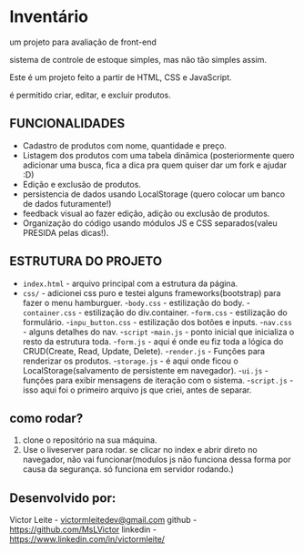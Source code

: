 # Inventário
um projeto para avaliação de front-end

sistema de controle de estoque simples, mas não tão simples assim.

Este é um projeto feito a partir de HTML, CSS e JavaScript.

é permitido criar, editar, e excluir produtos.

## FUNCIONALIDADES
- Cadastro de produtos com nome, quantidade e preço.
- Listagem dos produtos com uma tabela dinâmica (posteriormente quero adicionar uma busca, fica a dica pra quem quiser dar um fork e ajudar :D)
- Edição e exclusão de produtos.
- persistencia de dados usando LocalStorage (quero colocar um banco de dados futuramente!)
- feedback visual ao fazer edição, adição ou exclusão de produtos.
- Organização do código usando módulos JS e CSS separados(valeu PRESIDA pelas dicas!).

## ESTRUTURA DO PROJETO
- `index.html` - arquivo principal com a estrutura da página.
- `css/` - adicionei css puro e testei alguns frameworks(bootstrap) para fazer o menu hamburguer.
    -`body.css` - estilização do body.
    -`container.css` - estilização do div.container.
    -`form.css` - estilização do formulário.
    -`inpu_button.css` - estilização dos botões e inputs.
    -`nav.css` - alguns detalhes do nav.
-`script`
    -`main.js` - ponto inicial que inicializa o resto da estrutura toda.
    -`form.js` - aqui é onde eu fiz toda a lógica do CRUD(Create, Read, Update, Delete).
    -`render.js` - Funções para renderizar os produtos.
    -`storage.js` - é aqui onde ficou o LocalStorage(salvamento de persistente em navegador).
    -`ui.js` - funções para exibir mensagens de iteração com o sistema.
    -`script.js` - isso aqui foi o primeiro arquivo js que criei, antes de separar.

## como rodar?
1. clone o repositório na sua máquina.
2. Use o liveserver para rodar. se clicar no index e abrir direto no navegador, não vai funcionar(modulos js não funciona dessa forma por causa da segurança. só funciona em servidor rodando.)


## Desenvolvido por: 
Victor Leite - victormleitedev@gmail.com
github       - https://github.com/MsLVictor
linkedin     - https://www.linkedin.com/in/victormleite/


